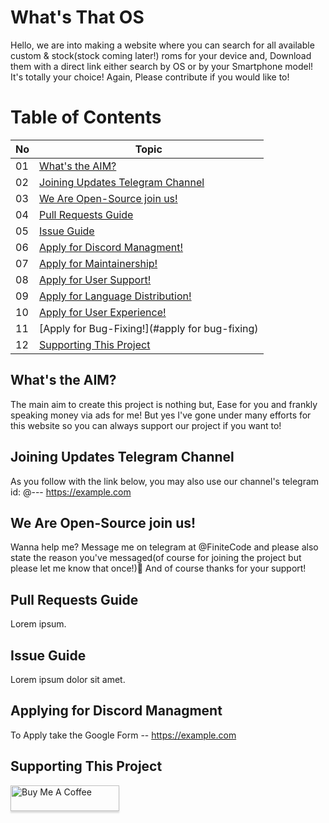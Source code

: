 # What's That OS
Hello, we are into making a website where you can search for all available custom & stock(stock coming later!) roms for your device and, Download them with a direct link either search by OS or by your Smartphone model! It's totally your choice! Again, Please contribute if you would like to!

# Table of Contents
|No| Topic                                                               |
|--|---------------------------------------------------------------------|
|01|[What's the AIM?](#what-s-the-aim)                                   |
|02|[Joining Updates Telegram Channel](#joining-updates-telegram-channel)|
|03|[We Are Open-Source join us!](#we-are-open-source-join-us)           |
|04|[Pull Requests Guide](#pull-requests-guide)                          |
|05|[Issue Guide](#issue-guide)                                          | 
|06|[Apply for Discord Managment!](#apply-for-discord-managment)         |  
|07|[Apply for Maintainership!](#apply-for-maintainership)               |
|08|[Apply for User Support!](#apply-for-user-support)                   |
|09|[Apply for Language Distribution!](#applt-for-language-distribution) |
|10|[Apply for User Experience!](#apply-for-user-experience)             |
|11|[Apply for Bug-Fixing!](#apply for bug-fixing)                       |
|12|[Supporting This Project](#supporting-this-project)                  |

## What's the AIM?
The main aim to create this project is nothing but, Ease for you and frankly speaking money via ads for me! But yes I've gone under many efforts for this website so you can always support our project if you want to! 

## Joining Updates Telegram Channel
As you follow with the link below, you may also use our channel's telegram id: @--- 
https://example.com

## We Are Open-Source join us!
Wanna help me? Message me on telegram at @FiniteCode and please also state the reason you've messaged(of course for joining the project but please let me know that once!)🥱 And of course thanks for your support!

## Pull Requests Guide
Lorem ipsum.

## Issue Guide
Lorem ipsum dolor sit amet.

## Applying for Discord Managment
To Apply take the Google Form -- https://example.com

## Supporting This Project
<a href="https://www.buymeacoffee.com/finitecode" target="_blank"><img src="https://www.buymeacoffee.com/assets/img/custom_images/orange_img.png" alt="Buy Me A Coffee" style="height: 41px !important;width: 174px !important;box-shadow: 0px 3px 2px 0px rgba(190, 190, 190, 0.5) !important;-webkit-box-shadow: 0px 3px 2px 0px rgba(190, 190, 190, 0.5) !important;" ></a>
